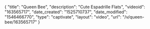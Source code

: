 {
    "title": "Queen Bee",
    "description": "Cute  Espadrille Flats",
    "videoid": "163565717",
    "date_created": "1525710737",
    "date_modified": "1546466770",
    "type": "captivate",
    "layout": "video",
    "url": "\/v\/queen-bee\/163565717"
}
